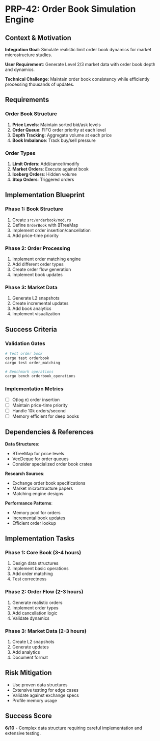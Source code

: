 # PRP-42: Order Book Simulation Engine

## Context & Motivation

**Integration Goal**: Simulate realistic limit order book dynamics for market microstructure studies.

**User Requirement**: Generate Level 2/3 market data with order book depth and dynamics.

**Technical Challenge**: Maintain order book consistency while efficiently processing thousands of updates.

## Requirements

### Order Book Structure
1. **Price Levels**: Maintain sorted bid/ask levels
2. **Order Queue**: FIFO order priority at each level
3. **Depth Tracking**: Aggregate volume at each price
4. **Book Imbalance**: Track buy/sell pressure

### Order Types
1. **Limit Orders**: Add/cancel/modify
2. **Market Orders**: Execute against book
3. **Iceberg Orders**: Hidden volume
4. **Stop Orders**: Triggered orders

## Implementation Blueprint

### Phase 1: Book Structure
1. Create `src/orderbook/mod.rs`
2. Define `OrderBook` with BTreeMap
3. Implement order insertion/cancellation
4. Add price-time priority

### Phase 2: Order Processing
1. Implement order matching engine
2. Add different order types
3. Create order flow generation
4. Implement book updates

### Phase 3: Market Data
1. Generate L2 snapshots
2. Create incremental updates
3. Add book analytics
4. Implement visualization

## Success Criteria

### Validation Gates
```bash
# Test order book
cargo test orderbook
cargo test order_matching

# Benchmark operations
cargo bench orderbook_operations
```

### Implementation Metrics
- [ ] O(log n) order insertion
- [ ] Maintain price-time priority
- [ ] Handle 10k orders/second
- [ ] Memory efficient for deep books

## Dependencies & References

**Data Structures**:
- BTreeMap for price levels
- VecDeque for order queues
- Consider specialized order book crates

**Research Sources**:
- Exchange order book specifications
- Market microstructure papers
- Matching engine designs

**Performance Patterns**:
- Memory pool for orders
- Incremental book updates
- Efficient order lookup

## Implementation Tasks

### Phase 1: Core Book (3-4 hours)
1. Design data structures
2. Implement basic operations
3. Add order matching
4. Test correctness

### Phase 2: Order Flow (2-3 hours)
1. Generate realistic orders
2. Implement order types
3. Add cancellation logic
4. Validate dynamics

### Phase 3: Market Data (2-3 hours)
1. Create L2 snapshots
2. Generate updates
3. Add analytics
4. Document format

## Risk Mitigation
- Use proven data structures
- Extensive testing for edge cases
- Validate against exchange specs
- Profile memory usage

## Success Score
**6/10** - Complex data structure requiring careful implementation and extensive testing.